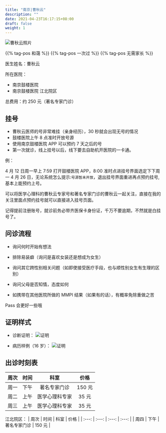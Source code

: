 ```yaml
---
title: "南京|曹秋云"
description: ""
date: 2021-04-23T16:17:15+08:00
draft: false
weight: 1
---
```


![曹秋云照片](images/doctor/cao-qiuyun.jpg)

{{% tag-pos 和蔼 %}} {{% tag-pos 一次过 %}} {{% tag-pos 无需家长 %}}

医生姓名：曹秋云

所在医院：
- 南京鼓楼医院
- 南京鼓楼医院 江北院区

总费用：约 250 元（著名专家门诊）

## 挂号

- 曹秋云医师的号非常难挂（亲身经历），30 秒就会出现无号的情况
- 鼓楼医院上午 8 点准时开放号源
- 使用南京鼓楼医院 APP 可以预约 7 天之后的号
- 第一次就诊，线上挂号以后，线下要去自助机开医院的一卡通。

例：

4 月 12 日周一早上 7:59 打开鼓楼医院 APP，8:00 准时点进挂号界面选定下下周一 4 月 26 日，无论系统怎么提示:`号源暂未开放`，退出挂号界面重进再点预约挂号,基本上能预约上号。

可以将医学心理科的曹秋云专家号和著名专家门诊的曹秋云一起关注，直接在我的关注里面点预约挂号就可以直接进入挂号页面。

记得提前注册账号，就诊前务必带齐医保卡身份证，千万不要逾期，不然就是白挂号了。

## 问诊流程

- 询问何时开始有想法

- 排除易装癖（询问是喜欢女装还是想成为女生）

- 询问其它跨性别相关问题（如即使接受医疗手段，也与顺性别女生有生理的区别）

- 询问父母是否知情，态度如何

- 如携带在其他医院所做的 MMPI 结果（如果有的话），有概率免除重做之苦

Pass 会更好一些哦

## 证明样式

- 诊断证明：
  ![证明](images/doctor/cao-qiuyun-zm.jpg)
  
- 病历样例（16 岁）：
  ![证明](images/doctor/cao-qiuyun-zm2.jpg)

## 出诊时刻表

| 周次 | 时间 | 科室 | 价格 |
| :---: | :---: | :---: | :---: |
| 周一 | 下午 | 著名专家门诊 | 150 元 |
| 周二 | 上午 | 医学心理科专家 | 35 元 |
| 周三 | 上午 | 医学心理科专家 | 35 元 |

江北院区：
| 周次 | 时间 | 科室 | 价格 |
| :---: | :---: | :---: | :---: |
| 周四 | 下午 | 著名专家门诊 | 150 元 |
